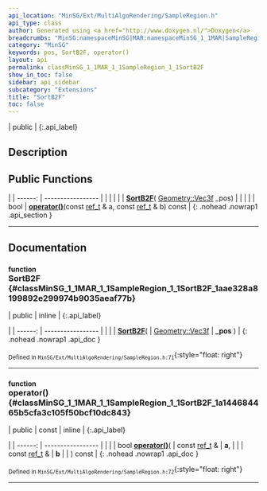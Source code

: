 ```yaml
---
api_location: "MinSG/Ext/MultiAlgoRendering/SampleRegion.h"
api_type: class
author: Generated using <a href="http://www.doxygen.nl/">Doxygen</a>
breadcrumbs: "MinSG:namespaceMinSG|MAR:namespaceMinSG_1_1MAR|SampleRegion:classMinSG_1_1MAR_1_1SampleRegion"
category: "MinSG"
keywords: pos, SortB2F, operator()
layout: api
permalink: classMinSG_1_1MAR_1_1SampleRegion_1_1SortB2F
show_in_toc: false
sidebar: api_sidebar
subcategory: "Extensions"
title: "SortB2F"
toc: false
---
```


| public |
{:.api_label}

## Description





## Public Functions

|
| ------: | ----------------- |
|  | |
|  | **[SortB2F](#classMinSG_1_1MAR_1_1SampleRegion_1_1SortB2F_1aae328a8199892e299974b9035aeaf77b)**( [Geometry::Vec3f](namespaceGeometry#namespaceGeometry_1a5b269b6a82917f18e344231ecf8e6566)  _pos) |
|  | |
| bool | **[operator()](#classMinSG_1_1MAR_1_1SampleRegion_1_1SortB2F_1a144684465b5cfa3c105f50bcf10dc843)**(const [ref_t](classUtil_1_1ReferenceCounter#classUtil_1_1ReferenceCounter_1a2304ad55888c59e0a1fc4493c3091c42) & a, const [ref_t](classUtil_1_1ReferenceCounter#classUtil_1_1ReferenceCounter_1a2304ad55888c59e0a1fc4493c3091c42) & b) const |
{: .nohead .nowrap1 .api_section }


-------------------------------------------------------------------

## Documentation

### <small>function</small><br/> SortB2F {#classMinSG_1_1MAR_1_1SampleRegion_1_1SortB2F_1aae328a8199892e299974b9035aeaf77b}

| public | inline |
{:.api_label}

|
| ------: | ----------------- |
|  |
|  **[SortB2F](#classMinSG_1_1MAR_1_1SampleRegion_1_1SortB2F_1aae328a8199892e299974b9035aeaf77b)**( |  [Geometry::Vec3f](namespaceGeometry#namespaceGeometry_1a5b269b6a82917f18e344231ecf8e6566)  | **_pos** ) |
{: .nohead .nowrap1 .api_doc }





<sub>Defined in `MinSG/Ext/MultiAlgoRendering/SampleRegion.h:71`</sub>{:style="float: right"}

-------------------------------------------------------------------

### <small>function</small><br/> operator() {#classMinSG_1_1MAR_1_1SampleRegion_1_1SortB2F_1a144684465b5cfa3c105f50bcf10dc843}

| public | const | inline |
{:.api_label}

|
| ------: | ----------------- |
|  |
| bool **[operator()](#classMinSG_1_1MAR_1_1SampleRegion_1_1SortB2F_1a144684465b5cfa3c105f50bcf10dc843)**( | const [ref_t](classUtil_1_1ReferenceCounter#classUtil_1_1ReferenceCounter_1a2304ad55888c59e0a1fc4493c3091c42) & | **a**, |
| | const [ref_t](classUtil_1_1ReferenceCounter#classUtil_1_1ReferenceCounter_1a2304ad55888c59e0a1fc4493c3091c42) & | **b** |
|   ) const |
{: .nohead .nowrap1 .api_doc }





<sub>Defined in `MinSG/Ext/MultiAlgoRendering/SampleRegion.h:72`</sub>{:style="float: right"}

-------------------------------------------------------------------

